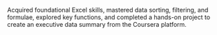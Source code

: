 Acquired foundational Excel skills, mastered data sorting, filtering, and formulae, explored key functions, and completed a hands-on project to create an executive data summary from the Coursera platform.
